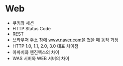 # Web

* 쿠키와 세션
* HTTP Status Code
* REST
* 브라우저 주소 창에 www.naver.com을 쳤을 때 동작 과정
* HTTP 1.0, 1.1, 2.0, 3.0 대표 차이점
* 아파치와 엔진엑스의 차이
* WAS 서버와 WEB 서버의 차이